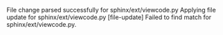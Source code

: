 File change parsed successfully for sphinx/ext/viewcode.py
Applying file update for sphinx/ext/viewcode.py
[file-update] Failed to find match for sphinx/ext/viewcode.py.
